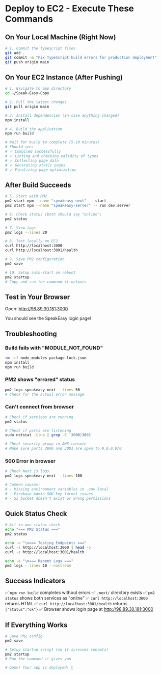 # Deploy to EC2 - Execute These Commands

## On Your Local Machine (Right Now)

```bash
# 1. Commit the TypeScript fixes
git add .
git commit -m "Fix TypeScript build errors for production deployment"
git push origin main
```

## On Your EC2 Instance (After Pushing)

```bash
# 1. Navigate to app directory
cd ~/Speak-Easy-Copy

# 2. Pull the latest changes
git pull origin main

# 3. Install dependencies (in case anything changed)
npm install

# 4. Build the application
npm run build

# Wait for build to complete (5-10 minutes)
# Should see:
# ✓ Compiled successfully
# ✓ Linting and checking validity of types
# ✓ Collecting page data
# ✓ Generating static pages
# ✓ Finalizing page optimization
```

## After Build Succeeds

```bash
# 5. Start with PM2
pm2 start npm --name "speakeasy-next" -- start
pm2 start npm --name "speakeasy-server" -- run dev:server

# 6. Check status (both should say "online")
pm2 status

# 7. View logs
pm2 logs --lines 20

# 8. Test locally on EC2
curl http://localhost:3000
curl http://localhost:3001/health

# 9. Save PM2 configuration
pm2 save

# 10. Setup auto-start on reboot
pm2 startup
# Copy and run the command it outputs
```

## Test in Your Browser

Open: http://98.89.30.181:3000

You should see the SpeakEasy login page!

## Troubleshooting

### Build fails with "MODULE_NOT_FOUND"
```bash
rm -rf node_modules package-lock.json
npm install
npm run build
```

### PM2 shows "errored" status
```bash
pm2 logs speakeasy-next --lines 50
# Check for the actual error message
```

### Can't connect from browser
```bash
# Check if services are running
pm2 status

# Check if ports are listening
sudo netstat -tlnp | grep -E '3000|3001'

# Check security group in AWS console
# Make sure ports 3000 and 3001 are open to 0.0.0.0/0
```

### 500 Error in browser
```bash
# Check Next.js logs
pm2 logs speakeasy-next --lines 100

# Common causes:
# - Missing environment variables in .env.local
# - Firebase Admin SDK key format issues
# - S3 bucket doesn't exist or wrong permissions
```

## Quick Status Check

```bash
# All-in-one status check
echo "=== PM2 Status ==="
pm2 status

echo -e "\n=== Testing Endpoints ==="
curl -s http://localhost:3000 | head -5
curl -s http://localhost:3001/health

echo -e "\n=== Recent Logs ==="
pm2 logs --lines 10 --nostream
```

## Success Indicators

✅ `npm run build` completes without errors
✅ `.next/` directory exists
✅ `pm2 status` shows both services as "online"
✅ `curl http://localhost:3000` returns HTML
✅ `curl http://localhost:3001/health` returns `{"status":"ok"}`
✅ Browser shows login page at http://98.89.30.181:3000

## If Everything Works

```bash
# Save PM2 config
pm2 save

# Setup startup script (so it survives reboots)
pm2 startup
# Run the command it gives you

# Done! Your app is deployed! 🎉
```
